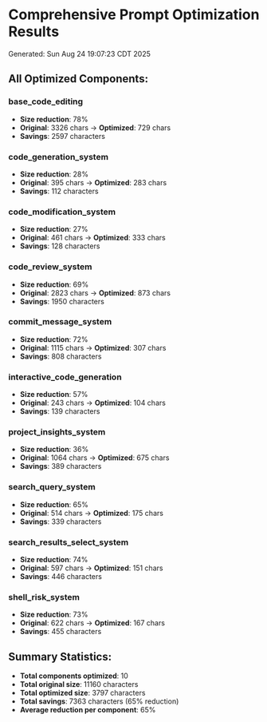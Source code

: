 # Comprehensive Prompt Optimization Results
Generated: Sun Aug 24 19:07:23 CDT 2025

## All Optimized Components:

### base_code_editing
- **Size reduction**: 78%
- **Original**: 3326 chars → **Optimized**: 729 chars
- **Savings**: 2597 characters

### code_generation_system
- **Size reduction**: 28%
- **Original**: 395 chars → **Optimized**: 283 chars
- **Savings**: 112 characters

### code_modification_system
- **Size reduction**: 27%
- **Original**: 461 chars → **Optimized**: 333 chars
- **Savings**: 128 characters

### code_review_system
- **Size reduction**: 69%
- **Original**: 2823 chars → **Optimized**: 873 chars
- **Savings**: 1950 characters

### commit_message_system
- **Size reduction**: 72%
- **Original**: 1115 chars → **Optimized**: 307 chars
- **Savings**: 808 characters

### interactive_code_generation
- **Size reduction**: 57%
- **Original**: 243 chars → **Optimized**: 104 chars
- **Savings**: 139 characters

### project_insights_system
- **Size reduction**: 36%
- **Original**: 1064 chars → **Optimized**: 675 chars
- **Savings**: 389 characters

### search_query_system
- **Size reduction**: 65%
- **Original**: 514 chars → **Optimized**: 175 chars
- **Savings**: 339 characters

### search_results_select_system
- **Size reduction**: 74%
- **Original**: 597 chars → **Optimized**: 151 chars
- **Savings**: 446 characters

### shell_risk_system
- **Size reduction**: 73%
- **Original**: 622 chars → **Optimized**: 167 chars
- **Savings**: 455 characters


## Summary Statistics:

- **Total components optimized**: 10
- **Total original size**: 11160 characters
- **Total optimized size**: 3797 characters
- **Total savings**: 7363 characters (65% reduction)
- **Average reduction per component**: 65%
